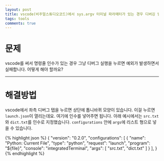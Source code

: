 ```yaml
---
layout: post
title: vscode(비주얼스튜디오코드)에서 sys.argv 터미널 파라메터가 있는 경우 디버깅 방법
tags: tools
comments: true
---
```


# 문제

vscode를 써서 명령줄 인수가 있는 경우 그냥 디버그 실행을 누르면 예외가 발생하면서 실패합니다. 어떻게 해야 할까요?  

---

# 해결방법

vscode에서 좌측 디버그 탭을 누르면 상단에 톱니바퀴 모양이 있습니다. 이걸 누르면 `launch.json`이 열리는데요. 여기에 인수를 넣어주면 됩니다. 아래 예시에서는 `src.txt`와 `dict.txt`를 인수로 지정했습니다. `configurations` 안에 `args`에 리스트 형으로 넣을 수 있습니다.  

{% highlight json %}
{
    "version": "0.2.0",
    "configurations": [
        {
            "name": "Python: Current File",
            "type": "python",
            "request": "launch",
            "program": "${file}",
            "console": "integratedTerminal",
            "args": [
                "src.txt",
                "dict.txt"
            ]
        }
    ],
}
{% endhighlight %}